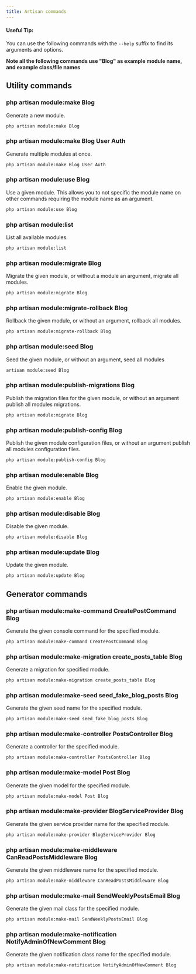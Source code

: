 ```yaml
---
title: Artisan commands
---
```

<div class="callout-block callout-success">
    <div class="icon-holder">
        <i class="fa fa-thumbs-up"></i>
    </div><!--//icon-holder-->
    <div class="content">
        <h4 class="callout-title">Useful Tip:</h4>
        <p>You can use the following commands with the <code>--help</code> suffix to find its arguments and options.</p>
    </div><!--//content-->
</div>

__Note all the following commands use "Blog" as example module name, and example class/file names__

## Utility commands

### php artisan module:make Blog

Generate a new module.

``` bash
php artisan module:make Blog

```

### php artisan module:make Blog User Auth

Generate multiple modules at once.

``` bash
php artisan module:make Blog User Auth

```

### php artisan module:use Blog

Use a given module. This allows you to not specific the module name on other commands requiring the module name as an argument.

``` bash
php artisan module:use Blog

```

### php artisan module:list

List all available modules.

``` bash 
php artisan module:list

```

### php artisan module:migrate Blog

Migrate the given module, or without a module an argument, migrate all modules.

``` bash 
php artisan module:migrate Blog

```

### php artisan module:migrate-rollback Blog

Rollback the given module, or without an argument, rollback all modules.

``` bash 
php artisan module:migrate-rollback Blog

```

### php artisan module:seed Blog

Seed the given module, or without an argument, seed all modules


``` bash 
artisan module:seed Blog

```

### php artisan module:publish-migrations Blog

Publish the migration files for the given module, or without an argument publish all modules migrations.

``` bash 
php artisan module:migrate Blog

```

### php artisan module:publish-config Blog

Publish the given module configuration files, or without an argument publish all modules configuration files.

``` bash 
php artisan module:publish-config Blog

```

### php artisan module:enable Blog

Enable the given module.

``` bash 
php artisan module:enable Blog

```

### php artisan module:disable Blog

Disable the given module.


``` bash 
php artisan module:disable Blog

```

### php artisan module:update Blog

Update the given module.


``` bash 
php artisan module:update Blog

```

## Generator commands

### php artisan module:make-command CreatePostCommand Blog

Generate the given console command for the specified module.

``` bash 
php artisan module:make-command CreatePostCommand Blog

```

### php artisan module:make-migration create_posts_table Blog

Generate a migration for specified module.

``` bash 
php artisan module:make-migration create_posts_table Blog

```

### php artisan module:make-seed seed_fake_blog_posts Blog

Generate the given seed name for the specified module.


``` bash 
php artisan module:make-seed seed_fake_blog_posts Blog

```

### php artisan module:make-controller PostsController Blog

Generate a controller for the specified module.

``` bash 
php artisan module:make-controller PostsController Blog

```

### php artisan module:make-model Post Blog

Generate the given model for the specified module.

``` bash 
php artisan module:make-model Post Blog

```

### php artisan module:make-provider BlogServiceProvider Blog

Generate the given service provider name for the specified module.

``` bash 
php artisan module:make-provider BlogServiceProvider Blog

```

### php artisan module:make-middleware CanReadPostsMiddleware Blog

Generate the given middleware name for the specified module.

``` bash 
php artisan module:make-middleware CanReadPostsMiddleware Blog

```

### php artisan module:make-mail SendWeeklyPostsEmail Blog

Generate the given mail class for the specified module.

``` bash 
php artisan module:make-mail SendWeeklyPostsEmail Blog

```

### php artisan module:make-notification NotifyAdminOfNewComment Blog

Generate the given notification class name for the specified module.

``` bash 
php artisan module:make-notification NotifyAdminOfNewComment Blog

```
